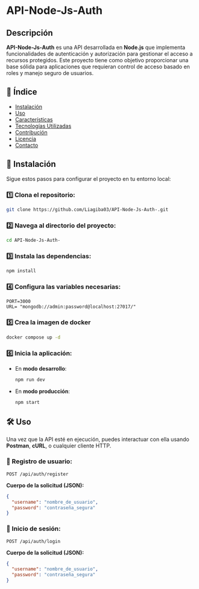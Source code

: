 # API-Node-Js-Auth

## Descripción

**API-Node-Js-Auth** es una API desarrollada en **Node.js** que implementa funcionalidades de autenticación y autorización para gestionar el acceso a recursos protegidos. Este proyecto tiene como objetivo proporcionar una base sólida para aplicaciones que requieran control de acceso basado en roles y manejo seguro de usuarios.

## 📌 Índice

- [Instalación](#instalación)
- [Uso](#uso)
- [Características](#características)
- [Tecnologías Utilizadas](#tecnologías-utilizadas)
- [Contribución](#contribución)
- [Licencia](#licencia)
- [Contacto](#contacto)

## 🚀 Instalación

Sigue estos pasos para configurar el proyecto en tu entorno local:

### 1️⃣ Clona el repositorio:

```bash
git clone https://github.com/Liagiba03/API-Node-Js-Auth-.git
```

### 2️⃣ Navega al directorio del proyecto:

```bash
cd API-Node-Js-Auth-
```

### 3️⃣ Instala las dependencias:

```bash
npm install
```
### 4️⃣ Configura las variables necesarias:
```env
PORT=3000
URL= "mongodb://admin:password@localhost:27017/"
```

### 5️⃣ Crea la imagen de docker
```bash
docker compose up -d
```
### 6️⃣ Inicia la aplicación:

- En **modo desarrollo**:

  ```bash
  npm run dev
  ```
- En **modo producción**:

  ```bash
  npm start
  ```
## 🛠 Uso

Una vez que la API esté en ejecución, puedes interactuar con ella usando **Postman**, **cURL**, o cualquier cliente HTTP.

### 🔹 Registro de usuario:

```http
POST /api/auth/register
```

**Cuerpo de la solicitud (JSON):**

```json
{
  "username": "nombre_de_usuario",
  "password": "contraseña_segura"
}
```
### 🔹 Inicio de sesión:

```http
POST /api/auth/login
```

**Cuerpo de la solicitud (JSON):**

```json
{
  "username": "nombre_de_usuario",
  "password": "contraseña_segura"
}
```
